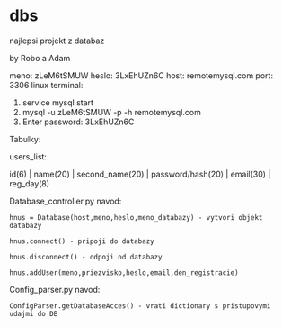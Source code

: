 # dbs
najlepsi projekt z databaz

by Robo a Adam

meno: zLeM6tSMUW
heslo: 3LxEhUZn6C
host: remotemysql.com
port: 3306
linux terminal:
1. service mysql start
2. mysql -u zLeM6tSMUW -p -h remotemysql.com
3. Enter password: 3LxEhUZn6C


Tabulky:

users_list:

id(6) | name(20) | second_name(20) | password/hash(20) | email(30) | reg_day(8)




Database_controller.py navod:

    hnus = Database(host,meno,heslo,meno_databazy) - vytvori objekt databazy

    hnus.connect() - pripoji do databazy

    hnus.disconnect() - odpoji od databazy

    hnus.addUser(meno,priezvisko,heslo,email,den_registracie)

Config_parser.py navod:

    ConfigParser.getDatabaseAcces() - vrati dictionary s pristupovymi udajmi do DB